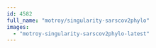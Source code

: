 ```yaml
---
id: 4582
full_name: "motroy/singularity-sarscov2phylo"
images: 
  - "motroy-singularity-sarscov2phylo-latest"
---
```

